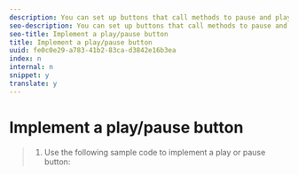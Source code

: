 ```yaml
---
description: You can set up buttons that call methods to pause and play the media.
seo-description: You can set up buttons that call methods to pause and play the media.
seo-title: Implement a play/pause button
title: Implement a play/pause button
uuid: fe0c0e29-a783-41b2-83ca-d3842e16b3ea
index: n
internal: n
snippet: y
translate: y
---
```


# Implement a play/pause button


>1. Use the following sample code to implement a play or pause button:
